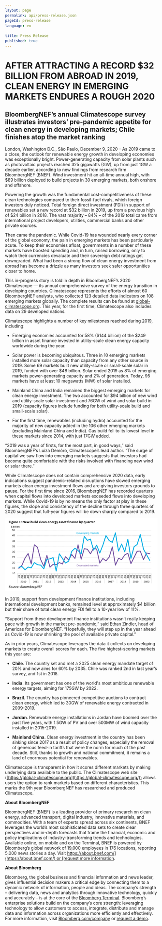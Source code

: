 ```yaml
---
layout: page
permalink: api/press-release.json
pageId: press-release
language: en

title: Press Release
published: true
---
```


# AFTER ATTRACTING A RECORD $32 BILLION FROM ABROAD IN 2019, CLEAN ENERGY IN EMERGING MARKETS ENDURES A ROUGH 2020

## BloombergNEF’s annual Climatescope survey illustrates investors’ pre-pandemic appetite for clean energy in developing markets; Chile finishes atop the market ranking

London, Washington D.C., São Paulo, December 9, 2020 – As 2019 came to a close, the outlook for renewable energy growth in developing economies was exceptionally bright. Power-generating capacity from solar plants such as photovoltaic projects reached 325 gigawatts (GW), up from just 1GW a decade earlier, according to new findings from research firm BloombergNEF (BNEF). Wind investment hit an all-time annual high, with $89 billion deployed to build projects in 30 emerging markets, both onshore and offshore.

Powering the growth was the fundamental cost-competitiveness of these clean technologies compared to their fossil-fuel rivals, which foreign investors duly noticed. Total foreign direct investment (FDI) in support of renewables set a new record at $32 billion in 2019, up from a previous high of $24 billion in 2018. The vast majority – 84% – of the 2019 total came from international project developers, utilities, commercial banks and other private sources. 

Then came the pandemic. While Covid-19 has wounded nearly every corner of the global economy, the pain in emerging markets has been particularly acute. To keep their economies afloat, governments in a number of these markets have boosted spending and, in turn, raised borrowing, only to watch their currencies devaluate and their sovereign debt ratings get downgraded. What had been a strong flow of clean energy investment from abroad has become a drizzle as many investors seek safer opportunities closer to home.

This in-progress story is told in depth in BloombergNEF’s 2020 Climatescope — its annual comprehensive survey of the energy transition in developing countries. Climatescope represents the efforts of almost 60 BloombergNEF analysts, who collected 123 detailed data indicators on 108 emerging markets globally. The complete results can be found at [global-climatescope.org](https://global-climatescope.org/). This year, for the first time, Climatescope also includes data on 29 developed nations. 

Climatescope highlights a number of key milestones reached during 2019, including:

- Emerging economies accounted for 58% ($144 billion) of the $249 billion in asset finance invested in utility-scale clean energy capacity worldwide during the year.

- Solar power is becoming ubiquitous. Three in 10 emerging markets installed more solar capacity than capacity from any other source in 2019. Some 69 markets built new utility-scale or small-scale solar in 2019, funded with over $48 billion. Solar ended 2019 as 8% of emerging markets power-generating capacity and 2% of generation. Today, 95 markets have at least 10 megawatts (MW) of solar installed.

- Mainland China and India remained the biggest emerging markets for clean energy investment. The two accounted for $94 billion of new wind and utility-scale solar investment and 76GW of wind and solar build in 2019 (capacity figures include funding for both utility-scale build and small-scale solar). 

- For the first time, renewables (including hydro) accounted for the majority of new capacity added in the 106 other emerging markets (excluding Mainland China and India). Gas build fell to its lowest level in these markets since 2014, with just 17GW added. 

“2019 was a year of firsts, for the most part, in good ways,” said BloombergNEF’s Luiza Demôro, Climatescope’s lead author. “The surge of capital we saw flow into emerging markets suggests that investors had become quite comfortable with the risks involved with financing new wind or solar there.”

While Climatescope does not contain comprehensive 2020 data, early indications suggest pandemic-related disruptions have slowed emerging markets clean energy investment flows and are giving investors grounds to pause. For the first time since 2016, BloombergNEF has recorded quarters when capital flows into developed markets exceeded flows into developing markets. While Covid-19 is by no means the only factor at play in these figures, the slope and consistency of the decline through three quarters of 2020 suggest that full-year figures will be down sharply compared to 2019.

![Figure 1](/assets/images/content/press-release/PR_Fig1_English.png)

In 2019, support from development finance institutions, including international development banks, remained level at approximately $4 billion but their share of total clean energy FDI fell to a 10-year low of 11%. 

“Support from these development finance institutions wasn’t really keeping pace with growth in the market pre-pandemic,” said Ethan Zindler, head of Americas for BloombergNEF. “Hopefully, they will step up in the year ahead as Covid-19 is now shrinking the pool of available private capital.”

As in prior years, Climatescope leverages the data it collects on developing markets to create overall scores for each. The five highest-scoring markets this year are:



- **Chile**. The country set and met a 2025 clean energy mandate target of 20% and now aims for 60% by 2035. Chile was ranked 2nd in last year’s survey, and 1st in 2018.

- **India**. Its government has one of the world's most ambitious renewable energy targets, aiming for 175GW by 2022. 

- **Brazil**. The country has pioneered competitive auctions to contract clean energy, which led to 30GW of renewable energy contracted in 2009-2019.

- **Jordan**. Renewable energy installations in Jordan have boomed over the past five years, with 1.5GW of PV and over 500MW of wind capacity installed in 2015-2019.

- **Mainland China**. Clean energy investment in the country has been sinking since 2017 as a result of policy changes, especially the removal of generous feed-in tariffs that were the norm for much of the past decade. Still, thanks to growth and national commitment, it remains a land of enormous potential for renewables.


Climatescope is transparent in how it scores different markets by making underlying data available to the public. The Climatescope web site ([https://global-climatescope.org](https://global-climatescope.org/)) allows users the option to rank markets based on different characteristics. This marks the 9th year BloombergNEF has researched and produced Climatescope. 

**About BloombergNEF**

BloombergNEF (BNEF) is a leading provider of primary research on clean energy, advanced transport, digital industry, innovative materials, and commodities. With a team of experts spread across six continents, BNEF leverages the world’s most sophisticated data sets to create clear perspectives and in-depth forecasts that frame the financial, economic and policy implications of industry-transforming trends and technologies. Available online, on mobile and on the Terminal, BNEF is powered by Bloomberg’s global network of 19,000 employees in 176 locations, reporting 5,000 news stories a day. Visit [https://about.bnef.com/](https://about.bnef.com/) or [request more information](https://about.bnef.com/contact/).

**About Bloomberg**

Bloomberg, the global business and financial information and news leader, gives influential decision makers a critical edge by connecting them to a dynamic network of information, people and ideas. The company’s strength – delivering data, news and analytics through innovative technology, quickly and accurately – is at the core of the [Bloomberg Terminal](http://www.bloomberg.com/professional/). Bloomberg’s enterprise solutions build on the company’s core strength: leveraging technology to allow customers to access, integrate, distribute and manage data and information across organizations more efficiently and effectively. For more information, visit [Bloomberg.com/company](http://www.bloomberg.com/company) or [request a demo](http://www.bloomberg.com/professional/request-demo/?utm_source=bbg-pr&bbgsum=dg-ws-core-pr).
